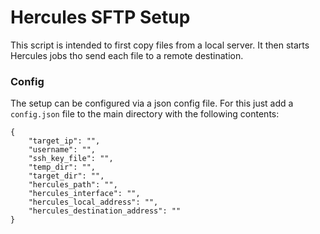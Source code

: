 # Hercules SFTP Setup
This script is intended to first copy files from a local server. It then starts Hercules jobs tho send each file to a remote destination.


### Config
The setup can be configured via a json config file. For this just add a `config.json` file to the main directory with the following contents:
```
{
    "target_ip": "", 
    "username": "",
    "ssh_key_file": "",
    "temp_dir": "",
    "target_dir": "",
    "hercules_path": "",
    "hercules_interface": "",
    "hercules_local_address": "",
    "hercules_destination_address": ""
}
```